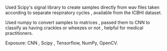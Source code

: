  Used Scipy's signal library to create samples directly from wav files taken according to separate respiratory cycles , available from the ICBHI dataset.
 
 Used numpy to convert samples to matrices , passed them to CNN to classify as having crackles or wheezes or not , helpful for medical practitioners. 
 
 Exposure: CNN , Scipy , Tensorflow, NumPy, OpenCV.

